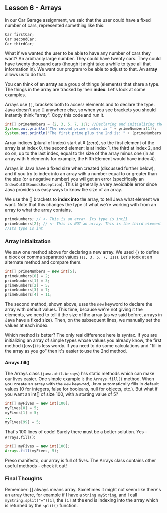 ## Lesson 6 - Arrays

In our Car Garage assignment, we said that the user could have a fixed number of cars, represented something like this:

```java
Car firstCar;
Car secondCar;
Car thirdCar;
```

What if we wanted the user to be able to have any number of cars they want? An arbitrarily large number. They could have twenty cars. They could have twenty thousand cars (though it might take a while to type all that information in). We want our program to be able to adjust to that. An **array** allows us to do that.

You can think of an **array** as a group of things (elements) that share a type. The things in the array are tracked by their **index**. Let's look at some examples.

Arrays use `[]`, brackets both to access elements and to declare the type. Java doesn't use [] anywhere else, so when you see brackets you should instantly think "array". Copy this code and run it.

```java
int[] primeNumbers = {2, 3, 5, 7, 11}; //Declaring and initializing the array
System.out.println("The second prime number is " + primeNumbers[1]);
System.out.println("The first prime plus the 2nd is: " + (primeNumbers[0] + primeNumbers[1]));
```

Array indices (plural of index) start at 0 (zero), so the first element of the array is at index 0, the second element is at index 1, the third at index 2, and so on, up to the last index, equal to the size of the array minus one (in an array with 5 elements for example, the Fifth Element would have index 4).

Arrays in Java have a fixed size when created (discussed further below), and if you try to index into an array with a number equal to or greater than the size (or a negative number) you will get an error (specifically an `IndexOutOfBoundsException`). This is generally a very avoidable error since Java provides us easy ways to know the size of an array.

We use the [] brackets to **index into** the array, to tell Java what element we want. Note that this changes the type of what we're working with from an array to what the array contains.
```java
primeNumbers; // <- This is an array. Its type is int[]
primeNumbers[2]; // <- This is NOT an array. This is the third element in primeNumbers
//Its type is int
```

### Array Initialization

We saw one method above for declaring a new array. We used `{}` to define a block of comma separated values (`{2, 3, 5, 7, 11}`). Let's look at an alternate method and compare them.

```java
int[] primeNumbers = new int[5];
primeNumbers[0] = 2;
primeNumbers[1] = 3;
primeNumbers[2] = 5;
primeNumbers[3] = 7;
primeNumbers[4] = 11;
```

The second method, shown above, uses the `new` keyword to declare the array with default values. This time, because we're not giving it the elements, we need to tell it the size of the array (as we said before, arrays in Java have a fixed size). Then, on the subsequent lines, we manually set the values at each index.

Which method is better? The only real difference here is syntax. If you are initializing an array of simple types whose values you already know, the first method ({csv}) is less wordy. If you need to do some calculations and "fill in the array as you go" then it's easier to use the 2nd method.

#### Arrays.fill()

The Arrays class (`java.util.Arrays`) has static methods which can make our lives easier. One simple example is the `Arrays.fill()` method. When you create an array with the `new` keyword, Java automatically fills in default values (0 for integers, false for booleans, null for objects, etc.). But what if you want an int[] of size 100, with a starting value of 5?
```java
int[] myFives = new int[100];
myFives[0] = 5;
myFives[1] = 5;
...
myFives[99] = 5;
```
That's 100 lines of code! Surely there must be a better solution. Yes - `Arrays.fill()`:

```java
int[] myFives = new int[100];
Arrays.fill(myFives, 5);
```

Preso manifesto, our array is full of fives. The Arrays class contains other useful methods - check it out!

### Final Thoughts

Remember: [] always means array. Sometimes it might not seem like there's an array there, for example if I have a `String myString`, and I call `myString.split("=")[1]`, the `[1]` at the end is indexing into the array which is returned by the `split()` function.
